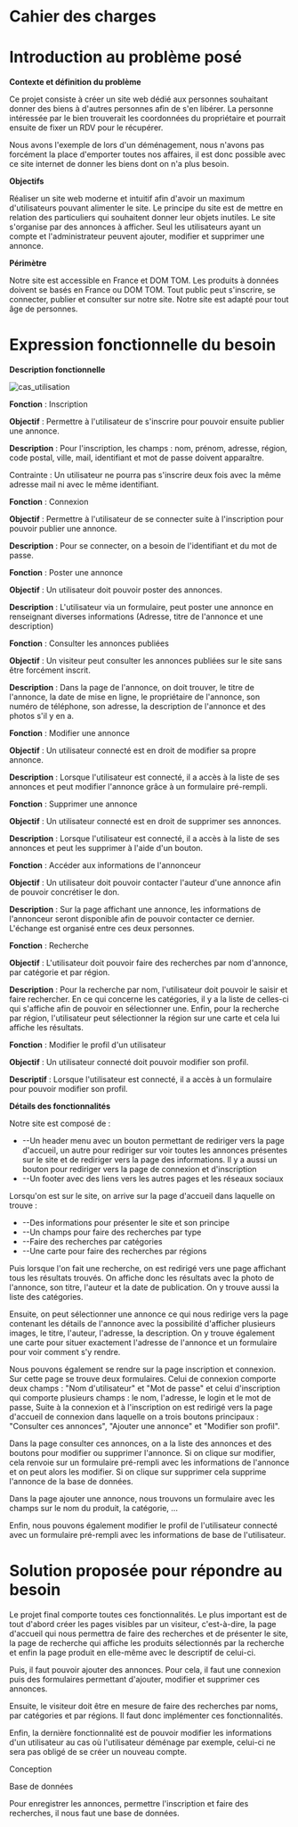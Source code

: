 

# Cahier des charges

# Introduction au problème posé

**Contexte et définition du problème**

Ce projet consiste à créer un site web dédié aux personnes souhaitant donner des biens à d&#39;autres personnes afin de s&#39;en libérer. La personne intéressée par le bien trouverait les  coordonnées du propriétaire et pourrait ensuite de fixer un RDV pour le récupérer.

Nous avons l&#39;exemple de lors d&#39;un déménagement, nous n&#39;avons pas forcément la place d&#39;emporter toutes nos affaires, il est donc possible avec ce site internet de donner les biens dont on n&#39;a plus besoin.

**Objectifs**

Réaliser un site web moderne et intuitif afin d&#39;avoir un maximum d&#39;utilisateurs pouvant alimenter le site. Le principe du site est de mettre en relation des particuliers qui souhaitent donner leur objets inutiles. Le site s&#39;organise par des annonces à afficher. Seul les utilisateurs ayant un compte et l&#39;administrateur peuvent ajouter, modifier et supprimer une annonce.

**Périmètre**

Notre site est accessible en France et DOM TOM. Les produits à données doivent se basés en France ou DOM TOM. Tout public peut s&#39;inscrire, se connecter, publier et consulter sur notre site. Notre site est adapté pour tout âge de personnes.



# Expression fonctionnelle du besoin

**Description fonctionnelle**

![cas_utilisation](https://raw.githubusercontent.com/nicomahery/projetGL/master/cas_utilisation.png)



**Fonction** : Inscription

**Objectif** : Permettre à l&#39;utilisateur de s&#39;inscrire pour pouvoir ensuite publier une annonce.

**Description** : Pour l&#39;inscription, les champs : nom, prénom, adresse, région, code postal, ville, mail, identifiant et mot de passe doivent apparaître.

Contrainte : Un utilisateur ne pourra pas s&#39;inscrire deux fois avec la même adresse mail ni avec le même identifiant.

**Fonction** : Connexion

**Objectif** : Permettre à l&#39;utilisateur de se connecter suite à l&#39;inscription pour pouvoir publier une annonce.

**Description** : Pour se connecter, on a besoin de l&#39;identifiant et du mot de passe.

**Fonction** : Poster une annonce

**Objectif** : Un utilisateur doit pouvoir poster des annonces.

**Description** : L&#39;utilisateur via un formulaire, peut poster une annonce en renseignant diverses informations (Adresse, titre de l&#39;annonce et une description)

**Fonction** : Consulter les annonces publiées

**Objectif** : Un visiteur peut consulter les annonces publiées sur le site sans être forcément inscrit.

**Description** : Dans la page de l&#39;annonce, on doit trouver, le titre de l&#39;annonce, la date de mise en ligne, le propriétaire de l&#39;annonce, son numéro de téléphone, son adresse, la description de l&#39;annonce et des photos s&#39;il y en a.

**Fonction** : Modifier une annonce

**Objectif** : Un utilisateur connecté est en droit de modifier sa propre annonce.

**Description** : Lorsque l&#39;utilisateur est connecté, il a accès à la liste de ses annonces et peut modifier l&#39;annonce grâce à un formulaire pré-rempli.

**Fonction** : Supprimer une annonce

**Objectif** : Un utilisateur connecté est en droit de supprimer ses annonces.

**Description** : Lorsque l&#39;utilisateur est connecté, il a accès à la liste de ses annonces et peut les supprimer à l&#39;aide d&#39;un bouton.

**Fonction** : Accéder aux informations de l&#39;annonceur

**Objectif** : Un utilisateur doit pouvoir contacter l&#39;auteur d&#39;une annonce afin de pouvoir concrétiser le don.

**Description** : Sur la page affichant une annonce, les informations de l&#39;annonceur seront disponible afin de pouvoir contacter ce dernier. L&#39;échange est organisé entre ces deux personnes.

**Fonction** : Recherche

**Objectif** : L&#39;utilisateur doit pouvoir faire des recherches par nom d&#39;annonce, par catégorie et par région.

**Description** : Pour la recherche par nom, l&#39;utilisateur doit pouvoir le saisir et faire rechercher. En ce qui concerne les catégories, il y a la liste de celles-ci qui s&#39;affiche afin de pouvoir en sélectionner une. Enfin, pour la recherche par région, l&#39;utilisateur peut sélectionner la région sur une carte et cela lui affiche les résultats.

**Fonction** : Modifier le profil d&#39;un utilisateur

**Objectif** : Un utilisateur connecté doit pouvoir modifier son profil.

**Descriptif** : Lorsque l&#39;utilisateur est connecté, il a accès à un formulaire pour pouvoir modifier son profil.

**Détails des fonctionnalités**

Notre site est composé de :

- --Un header menu avec un bouton permettant de rediriger vers la page d&#39;accueil, un autre pour rediriger sur voir toutes les annonces présentes sur le site et de rediriger vers la page des informations. Il y a aussi un bouton pour rediriger vers la page de connexion et d&#39;inscription
- --Un footer avec des liens vers les autres pages et les réseaux sociaux

Lorsqu&#39;on est sur le site, on arrive sur la page d&#39;accueil dans laquelle on trouve :

- --Des informations pour présenter le site et son principe
- --Un champs pour faire des recherches par type
- --Faire des recherches par catégories
- --Une carte pour faire des recherches par régions

Puis lorsque l&#39;on fait une recherche, on est redirigé vers une page affichant tous les résultats trouvés. On affiche donc les résultats avec la photo de l&#39;annonce, son titre, l&#39;auteur et la date de publication. On y trouve aussi la liste des catégories.

Ensuite, on peut sélectionner une annonce ce qui nous redirige vers la page contenant les détails de l&#39;annonce avec la possibilité d&#39;afficher plusieurs images, le titre, l&#39;auteur, l&#39;adresse, la description. On y trouve également une carte pour situer exactement l&#39;adresse de l&#39;annonce et un formulaire pour voir comment s&#39;y rendre.

Nous pouvons également se rendre sur la page inscription et connexion. Sur cette page se trouve deux formulaires. Celui de connexion comporte deux champs : &quot;Nom d&#39;utilisateur&quot; et &quot;Mot de passe&quot; et celui d&#39;inscription qui comporte plusieurs champs : le nom, l&#39;adresse, le login  et le mot de passe,  Suite à la connexion et à l&#39;inscription on est redirigé vers la page d&#39;accueil de connexion dans laquelle on a trois boutons principaux : &quot;Consulter ces annonces&quot;, &quot;Ajouter une annonce&quot; et &quot;Modifier son profil&quot;.

Dans la page consulter ces annonces, on a la liste des annonces et des boutons pour modifier ou supprimer l&#39;annonce. Si on clique sur modifier, cela renvoie sur un formulaire pré-rempli avec les informations de l&#39;annonce et on peut alors les modifier. Si on clique sur supprimer cela supprime l&#39;annonce de la base de données.

Dans la page ajouter une annonce, nous trouvons un formulaire avec les champs sur le nom du produit, la catégorie, ...

Enfin, nous pouvons également modifier le profil de l&#39;utilisateur connecté avec un formulaire pré-rempli avec les informations de base de l&#39;utilisateur.

# Solution proposée pour répondre au besoin

Le projet final comporte toutes ces fonctionnalités. Le plus important est de tout d&#39;abord créer les pages visibles par un visiteur, c&#39;est-à-dire, la page d&#39;accueil qui nous permettra de faire des recherches et de présenter le site, la page de recherche qui affiche les produits sélectionnés par la recherche et enfin la page produit en elle-même avec le descriptif de celui-ci.

Puis, il faut pouvoir ajouter des annonces. Pour cela, il faut une connexion puis des formulaires permettant d&#39;ajouter, modifier et supprimer ces annonces.

Ensuite, le visiteur doit être en mesure de faire des recherches par noms, par catégories et par régions. Il faut donc implémenter ces fonctionnalités.

Enfin, la dernière fonctionnalité est de pouvoir modifier les informations d&#39;un utilisateur au cas où l&#39;utilisateur déménage par exemple, celui-ci ne sera pas obligé de se créer un nouveau compte.

Conception

Base de données

Pour enregistrer les annonces, permettre l&#39;inscription et faire des recherches, il nous faut une base de données.
